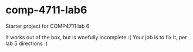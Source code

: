 # comp-4711-lab6
Starter project for COMP4711 lab 6

It works out of the box, but is woefully incomplete :(
Your job is to fix it, per lab 5 directions :)
